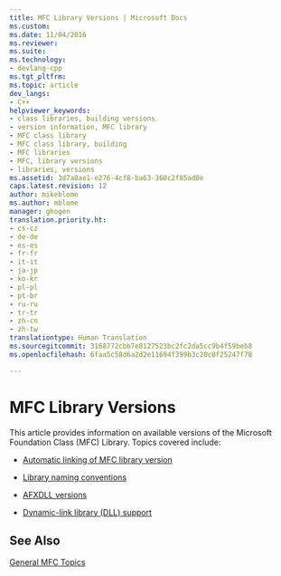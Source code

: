 ```yaml
---
title: MFC Library Versions | Microsoft Docs
ms.custom: 
ms.date: 11/04/2016
ms.reviewer: 
ms.suite: 
ms.technology:
- devlang-cpp
ms.tgt_pltfrm: 
ms.topic: article
dev_langs:
- C++
helpviewer_keywords:
- class libraries, building versions
- version information, MFC library
- MFC class library
- MFC class library, building
- MFC libraries
- MFC, library versions
- libraries, versions
ms.assetid: 3d7a8ae1-e276-4cf8-ba63-360c2f85ad0e
caps.latest.revision: 12
author: mikeblome
ms.author: mblome
manager: ghogen
translation.priority.ht:
- cs-cz
- de-de
- es-es
- fr-fr
- it-it
- ja-jp
- ko-kr
- pl-pl
- pt-br
- ru-ru
- tr-tr
- zh-cn
- zh-tw
translationtype: Human Translation
ms.sourcegitcommit: 3168772cbb7e8127523bc2fc2da5cc9b4f59beb8
ms.openlocfilehash: 6faa5c58d6a2d2e11694f399b3c20c0f25247f78

---
```

# MFC Library Versions
This article provides information on available versions of the Microsoft Foundation Class (MFC) Library. Topics covered include:  
  
-   [Automatic linking of MFC library version](../mfc/automatic-linking-of-mfc-library-version.md)  
  
-   [Library naming conventions](../mfc/library-naming-conventions.md)  
  
-   [AFXDLL versions](../mfc/afxdll-versions.md)  
  
-   [Dynamic-link library (DLL) support](../mfc/dynamic-link-library-support.md)  
  
## See Also  
 [General MFC Topics](../mfc/general-mfc-topics.md)




<!--HONumber=Jan17_HO2-->


